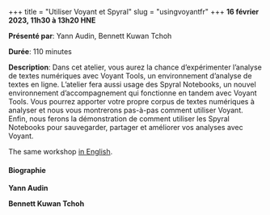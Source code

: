 +++
title = "Utiliser Voyant et Spyral"
slug = "usingvoyantfr"
+++
**16 février 2023, 11h30 à 13h20 HNE**

**Présenté par**: Yann Audin, Bennett Kuwan Tchoh

**Durée**: 110 minutes

**Description**: Dans cet atelier, vous aurez la chance d’expérimenter l’analyse de textes numériques avec
Voyant Tools, un environnement d’analyse de textes en ligne. L’atelier fera aussi usage des Spyral Notebooks,
un nouvel environnement d’accompagnement qui fonctionne en tandem avec Voyant Tools. Vous pourrez apporter
votre propre corpus de textes numériques à analyser et nous vous montrerons pas-à-pas comment utiliser
Voyant. Enfin, nous ferons la démonstration de comment utiliser les Spyral Notebooks pour sauvegarder,
partager et améliorer vos analyses avec Voyant.

The same workshop [in English](/usingvoyant).

#### Biographie

**Yann Audin**

**Bennett Kuwan Tchoh**

<!-- {{< vimeo 690948795 >}} -->
<!-- <br> -->

<!-- - [Watch this session on Vimeo](https://vimeo.com/690948795) -->
